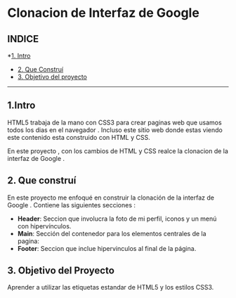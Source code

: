 #  Clonacion de Interfaz de Google

## INDICE

*[1. Intro](https://github.com/MariaGaratachia/navegador/blob/main/README.md#1intro)
* [2. Que Construí](https://github.com/MariaGaratachia/navegador/blob/main/README.md#2-que-constru%C3%AD)
* [3. Objetivo del proyecto](https://github.com/MariaGaratachia/navegador/blob/main/README.md#3-objetivo-del-proyecto)

****

## 1.Intro
HTML5 trabaja de la mano con CSS3 para crear  paginas web que usamos todos los dias en el navegador . Incluso este sitio web  donde estas viendo este contenido esta construido con HTML y CSS.

En este proyecto , con los cambios de HTML y CSS realce la clonacion de la interfaz  de Google .


## 2. Que construí
En este proyecto me enfoqué en construir la  clonación de la interfaz  de Google . Contiene las siguientes secciones :

* **Header**: Seccion que involucra la foto de mi perfil, iconos y un menú  con hipervínculos.
*  **Main**: Sección del contenedor para los elementos centrales de la pagina: 
*  **Footer**: Seccion que inclue hipervinculos  al final de la página. 

## 3. Objetivo del Proyecto
Aprender a utilizar las etiquetas estandar de HTML5 y los estilos CSS3.
